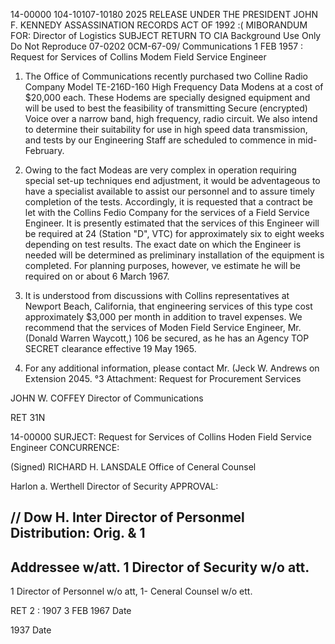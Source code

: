 14-00000
104-10107-10180
2025 RELEASE UNDER THE PRESIDENT JOHN F. KENNEDY ASSASSINATION RECORDS ACT OF 1992
:(
MIBORANDUM FOR: Director of Logistics
SUBJECT
RETURN TO CIA
Background Use Only
Do Not Reproduce
07-0202
0CM-67-09/
Communications
1 FEB 1957
: Request for Services of Collins Modem Field Service
Engineer

1. The Office of Communications recently purchased two Colline Radio
Company Model TE-216D-160 High Frequency Data Modens at a cost of $20,000
each. These Hodems are specially designed equipment and will be used to
best the feasibility of transmitting Secure (encrypted) Voice over a narrow
band, high frequency, radio circuit. We also intend to determine their
suitability for use in high speed data transmission, and tests by our
Engineering Staff are scheduled to commence in mid-February.

2. Owing to the fact Modeas are very complex in operation requiring
special set-up techniques end adjustment, it would be adventageous to have
a specialist available to assist our personnel and to assure timely completion
of the tests. Accordingly, it is requested that a contract be let with the
Collins Fedio Company for the services of a Field Service Engineer. It is
presently estimated that the services of this Engineer will be required at
24 (Station "D", VTC) for approximately six to eight weeks depending on test
results. The exact date on which the Engineer is needed will be determined
as preliminary installation of the equipment is completed. For planning
purposes, however, ve estimate he will be required on or about 6 March 1967.

3. It is understood from discussions with Collins representatives at
Newport Beach, California, that engineering services of this type cost
approximately $3,000 per month in addition to travel expenses. We recommend
that the services of Moden Field Service Engineer, Mr. (Donald Warren Waycott,) 106
be secured, as he has an Agency TOP SECRET clearance effective 19 May 1965.

4. For any additional information, please contact Mr. (Jeck W. Andrews
on Extension 2045.
°3
Attachment:
Request for Procurement Services

JOHN W. COFFEY
Director of Communications

RET
31N

14-00000
SURJECT: Request for Services of Collins Hoden Field Service
Engineer
CONCURRENCE:

(Signed) RICHARD H. LANSDALE
Office of Ceneral Counsel

Harlon a. Werthell
Director of Security
APPROVAL:

// Dow H. Inter
Director of Personmel
Distribution:
Orig. & 1
-
Addressee w/att.
1 Director of Security w/o att.
-
1
Director of Personnel w/o att,
1- Ceneral Counsel w/o ett.

RET
2
:
1907
3 FEB 1967
Date

1937
Date

